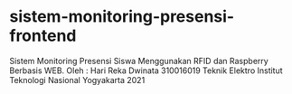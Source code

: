 # sistem-monitoring-presensi-frontend
Sistem Monitoring Presensi Siswa Menggunakan RFID dan Raspberry Berbasis WEB.
Oleh : 
Hari Reka Dwinata
310016019
Teknik Elektro
Institut Teknologi Nasional Yogyakarta
2021